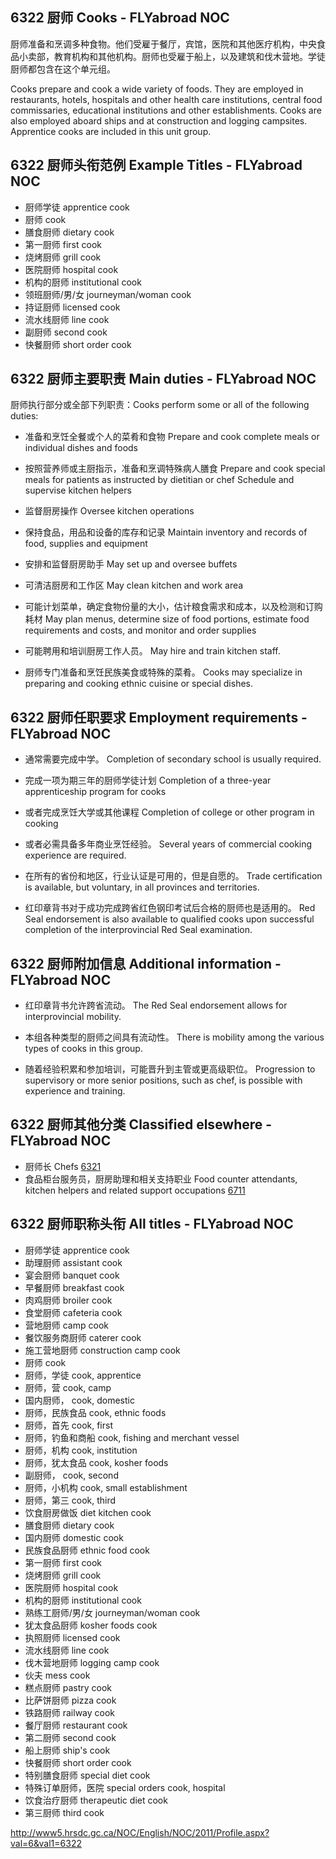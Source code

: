 ## 6322 厨师 Cooks - FLYabroad NOC

厨师准备和烹调多种食物。他们受雇于餐厅，宾馆，医院和其他医疗机构，中央食品小卖部，教育机构和其他机构。厨师也受雇于船上，以及建筑和伐木营地。学徒厨师都包含在这个单元组。

Cooks prepare and cook a wide variety of foods. They are employed in restaurants, hotels, hospitals and other health care institutions, central food commissaries, educational institutions and other establishments. Cooks are also employed aboard ships and at construction and logging campsites. Apprentice cooks are included in this unit group.

## 6322 厨师头衔范例 Example Titles - FLYabroad NOC

* 厨师学徒 apprentice cook
* 厨师 cook
* 膳食厨师 dietary cook
* 第一厨师 first cook
* 烧烤厨师 grill cook
* 医院厨师 hospital cook
* 机构的厨师 institutional cook
* 领班厨师/男/女 journeyman/woman cook
* 持证厨师 licensed cook
* 流水线厨师 line cook
* 副厨师 second cook
* 快餐厨师 short order cook

## 6322 厨师主要职责 Main duties - FLYabroad NOC

厨师执行部分或全部下列职责：Cooks perform some or all of the following duties:

* 准备和烹饪全餐或个人的菜肴和食物
Prepare and cook complete meals or individual dishes and foods

* 按照营养师或主厨指示，准备和烹调特殊病人膳食
Prepare and cook special meals for patients as instructed by dietitian or chef
Schedule and supervise kitchen helpers

* 监督厨房操作
Oversee kitchen operations

* 保持食品，用品和设备的库存和记录
Maintain inventory and records of food, supplies and equipment

* 安排和监督厨房助手
May set up and oversee buffets

* 可清洁厨房和工作区
May clean kitchen and work area

* 可能计划菜单，确定食物份量的大小，估计粮食需求和成本，以及检测和订购耗材
May plan menus, determine size of food portions, estimate food requirements and costs, and monitor and order supplies

* 可能聘用和培训厨房工作人员。
May hire and train kitchen staff.

* 厨师专门准备和烹饪民族美食或特殊的菜肴。
Cooks may specialize in preparing and cooking ethnic cuisine or special dishes.

## 6322 厨师任职要求 Employment requirements - FLYabroad NOC

* 通常需要完成中学。
Completion of secondary school is usually required.

* 完成一项为期三年的厨师学徒计划
Completion of a three-year apprenticeship program for cooks 

* 或者完成烹饪大学或其他课程
Completion of college or other program in cooking 

* 或者必需具备多年商业烹饪经验。
Several years of commercial cooking experience are required.

* 在所有的省份和地区，行业认证是可用的，但是自愿的。
Trade certification is available, but voluntary, in all provinces and territories.

* 红印章背书对于成功完成跨省红色钢印考试后合格的厨师也是适用的。
Red Seal endorsement is also available to qualified cooks upon successful completion of the interprovincial Red Seal examination.

## 6322 厨师附加信息 Additional information - FLYabroad NOC

* 红印章背书允许跨省流动。
The Red Seal endorsement allows for interprovincial mobility.

* 本组各种类型的厨师之间具有流动性。
There is mobility among the various types of cooks in this group.

* 随着经验积累和参加培训，可能晋升到主管或更高级职位。
Progression to supervisory or more senior positions, such as chef, is possible with experience and training.

## 6322 厨师其他分类 Classified elsewhere - FLYabroad NOC

* 厨师长 Chefs [6321](6321)
* 食品柜台服务员，厨房助理和相关支持职业 Food counter attendants, kitchen helpers and related support occupations [6711](6711)

## 6322 厨师职称头衔 All titles - FLYabroad NOC

* 厨师学徒 apprentice cook
* 助理厨师 assistant cook
* 宴会厨师 banquet cook
* 早餐厨师 breakfast cook
* 肉鸡厨师 broiler cook
* 食堂厨师 cafeteria cook
* 营地厨师 camp cook
* 餐饮服务商厨师 caterer cook
* 施工营地厨师 construction camp cook
* 厨师 cook
* 厨师，学徒 cook, apprentice
* 厨师，营 cook, camp
* 国内厨师， cook, domestic
* 厨师，民族食品 cook, ethnic foods
* 厨师，首先 cook, first
* 厨师，钓鱼和商船 cook, fishing and merchant vessel
* 厨师，机构 cook, institution
* 厨师，犹太食品 cook, kosher foods
* 副厨师， cook, second
* 厨师，小机构 cook, small establishment
* 厨师，第三 cook, third
* 饮食厨房做饭 diet kitchen cook
* 膳食厨师 dietary cook
* 国内厨师 domestic cook
* 民族食品厨师 ethnic food cook
* 第一厨师 first cook
* 烧烤厨师 grill cook
* 医院厨师 hospital cook
* 机构的厨师 institutional cook
* 熟练工厨师/男/女 journeyman/woman cook
* 犹太食品厨师 kosher foods cook
* 执照厨师 licensed cook
* 流水线厨师 line cook
* 伐木营地厨师 logging camp cook
* 伙夫 mess cook
* 糕点厨师 pastry cook
* 比萨饼厨师 pizza cook
* 铁路厨师 railway cook
* 餐厅厨师 restaurant cook
* 第二厨师 second cook
* 船上厨师 ship's cook
* 快餐厨师 short order cook
* 特别膳食厨师 special diet cook
* 特殊订单厨师，医院 special orders cook, hospital
* 饮食治疗厨师 therapeutic diet cook
* 第三厨师 third cook

http://www5.hrsdc.gc.ca/NOC/English/NOC/2011/Profile.aspx?val=6&val1=6322